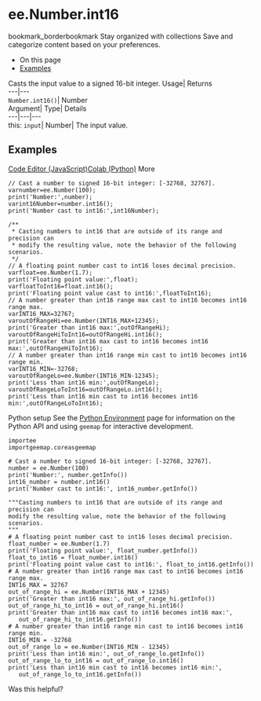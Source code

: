  
#  ee.Number.int16 
bookmark_borderbookmark Stay organized with collections  Save and categorize content based on your preferences.
  * On this page
  * [Examples](https://developers.google.com/earth-engine/apidocs/ee-number-int16#examples)


Casts the input value to a signed 16-bit integer. 
Usage| Returns  
---|---  
`Number.int16()`| Number  
Argument| Type| Details  
---|---|---  
this: `input`| Number| The input value.  
## Examples
[Code Editor (JavaScript)](https://developers.google.com/earth-engine/apidocs/ee-number-int16#code-editor-javascript-sample)[Colab (Python)](https://developers.google.com/earth-engine/apidocs/ee-number-int16#colab-python-sample) More
```
// Cast a number to signed 16-bit integer: [-32768, 32767].
varnumber=ee.Number(100);
print('Number:',number);
varint16Number=number.int16();
print('Number cast to int16:',int16Number);

/**
 * Casting numbers to int16 that are outside of its range and precision can
 * modify the resulting value, note the behavior of the following scenarios.
 */
// A floating point number cast to int16 loses decimal precision.
varfloat=ee.Number(1.7);
print('Floating point value:',float);
varfloatToInt16=float.int16();
print('Floating point value cast to int16:',floatToInt16);
// A number greater than int16 range max cast to int16 becomes int16 range max.
varINT16_MAX=32767;
varoutOfRangeHi=ee.Number(INT16_MAX+12345);
print('Greater than int16 max:',outOfRangeHi);
varoutOfRangeHiToInt16=outOfRangeHi.int16();
print('Greater than int16 max cast to int16 becomes int16 max:',outOfRangeHiToInt16);
// A number greater than int16 range min cast to int16 becomes int16 range min.
varINT16_MIN=-32768;
varoutOfRangeLo=ee.Number(INT16_MIN-12345);
print('Less than int16 min:',outOfRangeLo);
varoutOfRangeLoToInt16=outOfRangeLo.int16();
print('Less than int16 min cast to int16 becomes int16 min:',outOfRangeLoToInt16);
```
Python setup
See the [ Python Environment](https://developers.google.com/earth-engine/guides/python_install) page for information on the Python API and using `geemap` for interactive development.
```
importee
importgeemap.coreasgeemap
```
```
# Cast a number to signed 16-bit integer: [-32768, 32767].
number = ee.Number(100)
print('Number:', number.getInfo())
int16_number = number.int16()
print('Number cast to int16:', int16_number.getInfo())

"""Casting numbers to int16 that are outside of its range and precision can
modify the resulting value, note the behavior of the following scenarios.
"""
# A floating point number cast to int16 loses decimal precision.
float_number = ee.Number(1.7)
print('Floating point value:', float_number.getInfo())
float_to_int16 = float_number.int16()
print('Floating point value cast to int16:', float_to_int16.getInfo())
# A number greater than int16 range max cast to int16 becomes int16 range max.
INT16_MAX = 32767
out_of_range_hi = ee.Number(INT16_MAX + 12345)
print('Greater than int16 max:', out_of_range_hi.getInfo())
out_of_range_hi_to_int16 = out_of_range_hi.int16()
print('Greater than int16 max cast to int16 becomes int16 max:',
   out_of_range_hi_to_int16.getInfo())
# A number greater than int16 range min cast to int16 becomes int16 range min.
INT16_MIN = -32768
out_of_range_lo = ee.Number(INT16_MIN - 12345)
print('Less than int16 min:', out_of_range_lo.getInfo())
out_of_range_lo_to_int16 = out_of_range_lo.int16()
print('Less than int16 min cast to int16 becomes int16 min:',
   out_of_range_lo_to_int16.getInfo())
```

Was this helpful?
